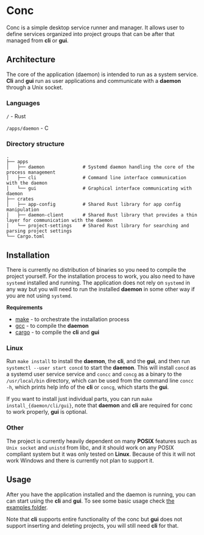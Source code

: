 # Conc

Conc is a simple desktop service runner and manager. It allows user to define services organized into project groups that can be after that managed from **cli** or **gui**.

## Architecture

The core of the application (daemon) is intended to run as a system service. **Cli** and **gui** run as user applications and communicate with a **daemon** through a Unix socket.

### Languages

`/` - Rust

`/apps/daemon` - C

### Directory structure

    .
    ├── apps
    │   ├── daemon              # Systemd daemon handling the core of the process management
    │   ├── cli                 # Command line interface communication with the daemon
    │   └── gui                 # Graphical interface communicating with daemon
    ├── crates
    │   ├── app-config          # Shared Rust library for app config manipulation
    │   ├── daemon-client       # Shared Rust library that provides a thin layer for communication with the daemon
    │   └── project-settings    # Shared Rust library for searching and parsing project settings
    └── Cargo.toml

## Installation

There is currently no distribution of binaries so you need to compile the project yourself. For the installation process to work, you also need to have `systemd` installed and running. The application does not rely on `systemd` in any way but you will need to run the installed **daemon** in some other way if you are not using `systemd`.

**Requirements**

- [make](https://www.gnu.org/software/make/) - to orchestrate the installation process
- [gcc](https://gcc.gnu.org/) - to compile the **daemon**
- [cargo](https://github.com/rust-lang/cargo) - to compile the **cli** and **gui**

### Linux

Run `make install` to install the **daemon**, the **cli**, and the **gui**, and then run `systemctl --user start concd` to start the **daemon**. This will install `concd` as a systemd user service service and `concc` and `concg` as a binary to the `/usr/local/bin` directory, which can be used from the command line `concc -h`, which prints help info of the **cli** or `concg`, which starts the **gui**.

If you want to install just individual parts, you can run `make install_{daemon/cli/gui}`, note that **daemon** and **cli** are required for conc to work properly, **gui** is optional.

### Other

The project is currently heavily dependent on many **POSIX** features such as `Unix socket` and `unistd` from libc, and it should work on any POSIX compliant system but it was only tested on **Linux**. Because of this it will not work Windows and there is currently not plan to support it.

## Usage

After you have the application installed and the daemon is running, you can can start using the **cli** and **gui**. To see some basic usage check [the examples folder](/examples).

Note that **cli** supports entire functionality of the conc but **gui** does not support inserting and deleting projects, you will still need **cli** for that.
